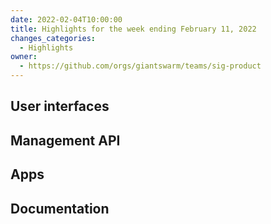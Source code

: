 ```yaml
---
date: 2022-02-04T10:00:00
title: Highlights for the week ending February 11, 2022
changes_categories:
  - Highlights
owner:
  - https://github.com/orgs/giantswarm/teams/sig-product
---
```


## User interfaces


## Management API


## Apps


## Documentation

